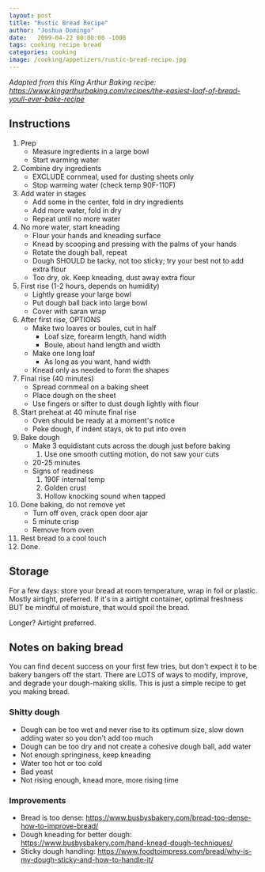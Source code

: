 ```yaml
---
layout: post
title: "Rustic Bread Recipe"
author: "Joshua Domingo"
date:   2099-04-22 00:00:00 -1000
tags: cooking recipe bread  
categories: cooking
image: /cooking/appetizers/rustic-bread-recipe.jpg
---
```

*Adapted from this King Arthur Baking recipe: https://www.kingarthurbaking.com/recipes/the-easiest-loaf-of-bread-youll-ever-bake-recipe*


## Instructions

1. Prep
   - Measure ingredients in a large bowl
   - Start warming water
2. Combine dry ingredients
   - EXCLUDE cornmeal, used for dusting sheets only
   - Stop warming water (check temp 90F-110F)
3. Add water in stages
   - Add some in the center, fold in dry ingredients
   - Add more water, fold in dry
   - Repeat until no more water
4. No more water, start kneading
   - Flour your hands and kneading surface
   - Knead by scooping and pressing with the palms of your hands
   - Rotate the dough ball, repeat
   - Dough SHOULD be tacky, not too sticky; try your best not to add extra flour
   - Too dry, ok. Keep kneading, dust away extra flour
5. First rise (1-2 hours, depends on humidity)
   - Lightly grease your large bowl
   - Put dough ball back into large bowl
   - Cover with saran wrap
6. After first rise, OPTIONS
   - Make two loaves or boules, cut in half
     - Loaf size, forearm length, hand width
     - Boule, about hand length and width
   - Make one long loaf
     - As long as you want, hand width
   - Knead only as needed to form the shapes
7. Final rise (40 minutes)
   - Spread cornmeal on a baking sheet
   - Place dough on the sheet
   - Use fingers or sifter to dust dough lightly with flour
8. Start preheat at 40 minute final rise
   - Oven should be ready at a moment's notice
   - Poke dough, if indent stays, ok to put into oven
9. Bake dough
   - Make 3 equidistant cuts across the dough just before baking
     1. Use one smooth cutting motion, do not saw your cuts
   - 20-25 minutes
   - Signs of readiness
     1. 190F internal temp
     2. Golden crust
     3. Hollow knocking sound when tapped
10. Done baking, do not remove yet
    - Turn off oven, crack open door ajar
    - 5 minute crisp
    - Remove from oven
11. Rest bread to a cool touch
12. Done.

## Storage

For a few days: store your bread at room temperature, wrap in foil or plastic. Mostly airtight, preferred. If it's in a airtight container, optimal freshness BUT be mindful of moisture, that would spoil the bread.

Longer? Airtight preferred.

## Notes on baking bread

You can find decent success on your first few tries, but don't expect it to be bakery bangers off the start. There are LOTS of ways to modify, improve, and degrade your dough-making skills. This is just a simple recipe to get you making bread. 

### Shitty dough
- Dough can be too wet and never rise to its optimum size, slow down adding water so you don't add too much
- Dough can be too dry and not create a cohesive dough ball, add water
- Not enough springiness, keep kneading
- Water too hot or too cold
- Bad yeast
- Not rising enough, knead more, more rising time

### Improvements
- Bread is too dense: https://www.busbysbakery.com/bread-too-dense-how-to-improve-bread/
- Dough kneading for better dough: https://www.busbysbakery.com/hand-knead-dough-techniques/
- Sticky dough handling: https://www.foodtoimpress.com/bread/why-is-my-dough-sticky-and-how-to-handle-it/

